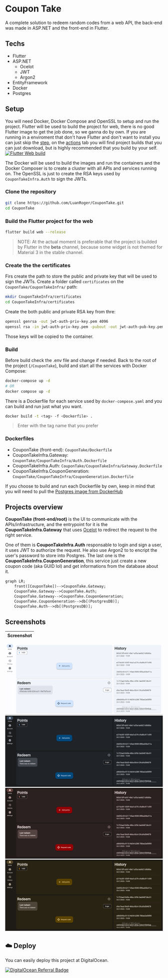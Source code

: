 # Coupon Take
A complete solution to redeem random codes from a web API, the back-end was made in ASP.NET and the front-end in Flutter.

## Techs
- Flutter
- ASP.NET
  - Ocelot
  - JWT
  - Argon2
- EntityFramework
- Docker
- Postgres

## Setup
You will need Docker, Docker Compose and OpenSSL to setup and run the project.
Flutter will be used to build the project for web, there is no good Flutter image to get the job done, so we ganna do by own. If you are running in a enviroment that don't have Flutter and don't want to install you can just skip the [step](https://github.com/LuanRoger/CouponTake#build-the-flutter-project-for-the-web), on the [actions](https://github.com/LuanRoger/CouponTake/actions) tab you will find project builds that you can just download, but is highly recommended that you build by your self.
[![Flutter Web build](https://github.com/LuanRoger/CouponTake/actions/workflows/flutter_web_build.yml/badge.svg?branch=main)](https://github.com/LuanRoger/CouponTake/actions/workflows/flutter_web_build.yml)

The Docker will be used to build the images and run the containers and the Docker Composer is to create a cluster with all APIs and services running on.
The OpenSSL is just to create the RSA keys used by ```CouponTakeInfra.Auth``` to sign the JWTs.

### Clone the repository
```bash
git clone https://github.com/LuanRoger/CouponTake.git
cd CouponTake
```

### Build the Flutter project for the web
```bash
flutter build web --release
```
> NOTE: At the actual moment is preferable that the project is builded by Flutter in the **beta** channel, because some widget is not themed for Material 3 in the stable channel.

### Create the the certificates
Firs create the path to store the public and private key that will be used to sign the JWTs.
Create a folder called ```certificates``` on the ```CouponTake/CouponTakeInfra/``` path:
```bash
mkdir CouponTakeInfra/certificates
cd CouponTakeInfra/certificates
```
Create the both public and private RSA key from thre:
```bash
openssl genrsa -out jwt-auth-priv-key.pem 4096
openssl rsa -in jwt-auth-priv-key.pem -pubout -out jwt-auth-pub-key.pem
```
Those keys will be copied to the container.

### Build
Before build check the .env file and change if needed.
Back to the root of the project (```/CouponTake```), build and start all the services with Docker Compose:
```bash
docker-compose up -d
# OR
docker compose up -d
```
There is a Dockerfile for each service used by ```docker-compose.yaml``` and you can build and run just what you want.
```bash
docker build -t <tag> -f <Dockerfile> .
```
> Enter with the tag name that you prefer

### Dockerfiles
- CouponTake (front-end): ```CouponTake/Dockerfile```
- CouponTakeInfra.Gateway: ```CouponTake/CouponTakeInfra/Auth.Dockerfile```
- CouponTakeInfra.Auth: ```CouponTake/CouponTakeInfra/Gateway.Dockerfile```
- CouponTakeInfra.CouponGeneration: ```CouponTake/CouponTakeInfra/CouponGeneration.Dockerfile```

If you choose to build and run each Dockerfile by own, keep in mind that you will need to pull the [Postgres image from DockerHub](https://hub.docker.com/_/postgres)

## Projects overview
**CouponTake (front-end/root)** is the UI to communicate with the APIs/infrastructure, and the entrypoint for it is the **CouponTakeInfra.Gateway** that uses [Ocelot](https://github.com/ThreeMammals/Ocelot) to redirect the request to the right service.

One of them is **CouponTakeInfra.Auth** responsable to login and sign a user, it uses JWT to authorize the request. He also use Argon2 to to encript the user's password to store into Postgres.
The last one is the **CouponTakeInfra.CouponGeneration**, this service just create a new coupon code (aka GUID lol) and get informations from the database about it.
```mermaid
graph LR;
    front([CouponTake])-->CouponTake.Gateway;
    CouponTake.Gateway-->CouponTake.Auth;
    CouponTake.Gateway-->CouponTake.CouponGeneration;
    CouponTake.CouponGeneration-->db[(PostgresDB)];
    CouponTake.Auth-->db[(PostgresDB)];
```

## Screenshots
| Screenshot                                                                           |
|--------------------------------------------------------------------------------------|
![](https://github.com/LuanRoger/CouponTake/blob/main/screenshots/home_light.png)
![](https://github.com/LuanRoger/CouponTake/blob/main/screenshots/home_dark.png)
![](https://github.com/LuanRoger/CouponTake/blob/main/screenshots/home_dark_red.png)
![](https://github.com/LuanRoger/CouponTake/blob/main/screenshots/home_dark_yellow.png)

## ☁️ Deploy
You can easily deploy this project at DigitalOcean.

[![DigitalOcean Referral Badge](https://web-platforms.sfo2.cdn.digitaloceanspaces.com/WWW/Badge%201.svg)](https://www.digitalocean.com/?refcode=dddd7d890760&utm_campaign=Referral_Invite&utm_medium=Referral_Program&utm_source=badge)
